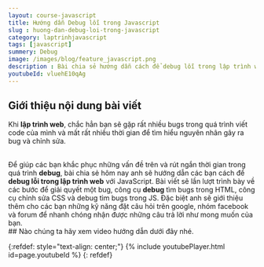 ```yaml
---
layout: course-javascript
title: Hướng dẫn Debug lỗi trong Javascript  
slug : huong-dan-debug-loi-trong-javascript
category: laptrinhjavascript
tags: [javascript]
summery: Debug   
image: /images/blog/feature_javascript.png
description : Bài chia sẻ hướng dẫn cách để debug lỗi trong lập trình web với JavaScript. Bài viết sẽ lần lượt trình bày về các bước để giải quyết một bug, công cụ debug tìm bugs trong HTML, công cụ chỉnh sửa CSS và debug tìm bugs trong JS. Đặc biệt anh sẽ giới thiệu thêm cho các bạn những kĩ năng đặt câu hỏi trên google, nhóm facebook và forum để nhanh chóng nhận được những câu trả lời như mong muốn của bạn.
youtubeId: vluehE10qAg
---
```


## **Giới thiệu nội dung bài viết**

Khi <b>lập trình web</b>, chắc hẳn bạn sẽ gặp rất nhiều bugs trong quá trình viết code của mình và mất rất nhiều thời gian để tìm hiểu nguyên nhân gây ra bug và chỉnh sửa.

<br>
Để giúp các bạn khắc phục những vấn đề trên và rút ngắn thời gian trong quá trình <b>debug</b>, bài chia sẻ hôm nay anh sẽ hướng dẫn các bạn cách để <b>debug lỗi trong lập trình web</b> với JavaScript. Bài viết sẽ lần lượt trình bày về các bước để giải quyết một bug, công cụ <b>debug</b> tìm bugs trong HTML, công cụ chỉnh sửa CSS và debug tìm bugs trong JS. Đặc biệt anh sẽ giới thiệu thêm cho các bạn những kỹ năng đặt câu hỏi trên google, nhóm facebook và forum để nhanh chóng nhận được những câu trả lời như mong muốn của bạn.

<br>
## Nào chúng ta hãy xem video hướng dẫn dưới đây nhé.

{:refdef: style="text-align: center;"}
{% include youtubePlayer.html id=page.youtubeId %}
{: refdef}


